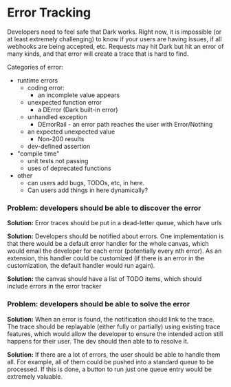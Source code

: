 # Error Tracking

Developers need to feel safe that Dark works. Right now, it is impossible (or at least extremely challenging) to know if your users are having issues, if all webhooks are being accepted, etc. Requests may hit Dark but hit an error of many kinds, and that error will create a trace that is hard to find.

Categories of error:

* runtime errors
  * coding error:
    * an incomplete value appears
  * unexpected function error
    * a DError (Dark built-in error)
  * unhandled exception
    * DErrorRail - an error path reaches the user with Error/Nothing
  * an expected unexpected value
    * Non-200 results
  * dev-defined assertion
* "compile time"
  * unit tests not passing
  * uses of deprecated functions
* other
  * can users add bugs, TODOs, etc, in here.
  * Can users add things in here dynamically?

### Problem: developers should be able to discover the error

**Solution:** Error traces should be put in a dead-letter queue, which have urls

**Solution:** Developers should be notified about errors. One implementation is that there would be a default error handler for the whole canvas, which would email the developer for each error (potentially every nth error). As an extension, this handler could be customized (if there is an error in the customization, the default handler would run again).

**Solution:** the canvas should have a list of TODO items, which should include errors in the error tracker

### Problem: developers should be able to solve the error

**Solution:** When an error is found, the notification should link to the trace. The trace should be replayable (either fully or partially) using existing trace features, which would allow the developer to ensure the intended action still happens for their user. The dev should then able to  to resolve it.

**Solution:** If there are a lot of errors, the user should be able to handle them all. For example, all of them could be pushed into a standard queue to be processed. If this is done, a button to run just one queue entry would be extremely valuable.
